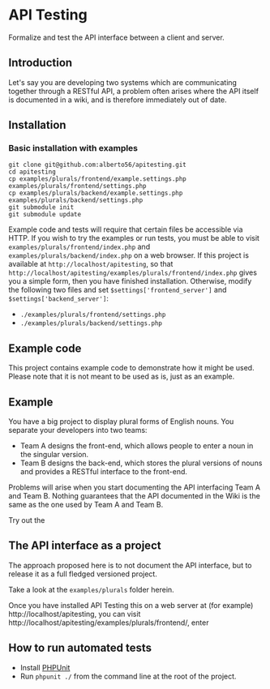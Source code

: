 API Testing
===========

Formalize and test the API interface between a client and server.

Introduction
------------

Let's say you are developing two systems which are communicating together through a RESTful API, a problem often arises where the API itself is documented in a wiki, and is therefore immediately out of date.

Installation
------------

### Basic installation with examples

    git clone git@github.com:alberto56/apitesting.git
    cd apitesting
    cp examples/plurals/frontend/example.settings.php examples/plurals/frontend/settings.php
    cp examples/plurals/backend/example.settings.php examples/plurals/backend/settings.php
    git submodule init
    git submodule update

Example code and tests will require that certain files be accessible via HTTP. If you wish to try the examples or run tests, you must be able to visit `examples/plurals/frontend/index.php` and `examples/plurals/backend/index.php` on a web browser. If this project is available at `http://localhost/apitesting`, so that `http://localhost/apitesting/examples/plurals/frontend/index.php` gives you a simple form, then you have finished installation. Otherwise, modify the following two files and set `$settings['frontend_server']` and `$settings['backend_server']`:

 * `./examples/plurals/frontend/settings.php`
 * `./examples/plurals/backend/settings.php`

Example code
------------

This project contains example code to demonstrate how it might be used. Please note that it is not meant to be used as is, just as an example.

Example
-------

You have a big project to display plural forms of English nouns. You separate your developers into two teams:

 * Team A designs the front-end, which allows people to enter a noun in the singular version.
 * Team B designs the back-end, which stores the plural versions of nouns and provides a RESTful interface to the front-end.

Problems will arise when you start documenting the API interfacing Team A and Team B. Nothing guarantees that the API documented in the Wiki is the same as the one used by Team A and Team B.

Try out the

The API interface as a project
------------------------------

The approach proposed here is to not document the API interface, but to release it as a full fledged versioned project.

Take a look at the `examples/plurals` folder herein.

Once you have installed API Testing this on a web server at (for example) http://localhost/apitesting, you can visit http://localhost/apitesting/examples/plurals/frontend/, enter

How to run automated tests
--------------------------

 * Install [PHPUnit](https://phpunit.de)
 * Run `phpunit ./` from the command line at the root of the project.
